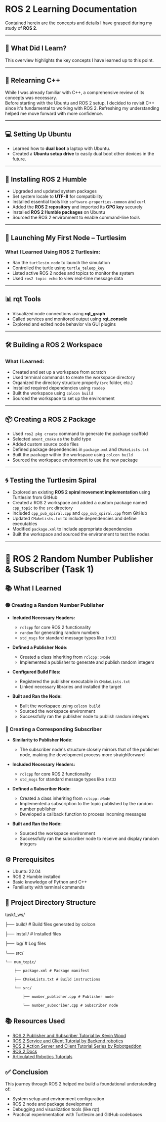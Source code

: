 # ROS 2 Learning Documentation

Contained herein are the concepts and details I have grasped during my study of **ROS 2**.

---

## 📘 What Did I Learn?

This overview highlights the key concepts I have learned up to this point.

---

## 🔁 Relearning C++

While I was already familiar with C++, a comprehensive review of its concepts was necessary.  
Before starting with the Ubuntu and ROS 2 setup, I decided to revisit C++ since it's fundamental to working with ROS 2. Refreshing my understanding helped me move forward with more confidence.

---

## 💻 Setting Up Ubuntu

- Learned how to **dual boot** a laptop with Ubuntu.  
- Created a **Ubuntu setup drive** to easily dual boot other devices in the future.

---

## 🚀 Installing ROS 2 Humble

- Upgraded and updated system packages  
- Set system locale to **UTF-8** for compatibility  
- Installed essential tools like `software-properties-common` and `curl`  
- Added the **ROS 2 repository** and imported its **GPG key** securely  
- Installed **ROS 2 Humble packages** on Ubuntu  
- Sourced the ROS 2 environment to enable command-line tools  

---

## 🐢 Launching My First Node – Turtlesim

### What I Learned Using ROS 2 Turtlesim:
- Ran the `turtlesim_node` to launch the simulation  
- Controlled the turtle using `turtle_teleop_key`  
- Listed active ROS 2 nodes and topics to monitor the system  
- Used `ros2 topic echo` to view real-time message data  

---

## 📊 rqt Tools

- Visualized node connections using **rqt_graph**  
- Called services and monitored output using **rqt_console**  
- Explored and edited node behavior via GUI plugins

---

## 🛠️ Building a ROS 2 Workspace

### What I Learned:
- Created and set up a workspace from scratch  
- Used terminal commands to create the workspace directory  
- Organized the directory structure properly (`src` folder, etc.)  
- Installed required dependencies using `rosdep`  
- Built the workspace using `colcon build`  
- Sourced the workspace to set up the environment  

---

## 📦 Creating a ROS 2 Package

- Used `ros2 pkg create` command to generate the package scaffold  
- Selected `ament_cmake` as the build type  
- Added custom source code files  
- Defined package dependencies in `package.xml` and `CMakeLists.txt`  
- Built the package within the workspace using `colcon build`  
- Sourced the workspace environment to use the new package  

---

## 🌀 Testing the Turtlesim Spiral

- Explored an existing **ROS 2 spiral movement implementation** using Turtlesim from GitHub  
- Created a ROS 2 workspace and added a custom package named `cpp_topic` to the `src` directory  
- Included `cpp_pub_spiral.cpp` and `cpp_sub_spiral.cpp` from GitHub  
- Updated `CMakeLists.txt` to include dependencies and define executables  
- Modified `package.xml` to include appropriate dependencies  
- Built the workspace and sourced the environment to test the nodes  

---
# 🧪 ROS 2 Random Number Publisher & Subscriber (Task 1)

## 📚 What I Learned

### 🟢 Creating a Random Number Publisher

- **Included Necessary Headers:**
  - `rclcpp` for core ROS 2 functionality
  - `random` for generating random numbers
  - `std_msgs` for standard message types like `Int32`

- **Defined a Publisher Node:**
  - Created a class inheriting from `rclcpp::Node`
  - Implemented a publisher to generate and publish random integers

- **Configured Build Files:**
  - Registered the publisher executable in `CMakeLists.txt`
  - Linked necessary libraries and installed the target

- **Built and Ran the Node:**
  - Built the workspace using `colcon build`
  - Sourced the workspace environment
  - Successfully ran the publisher node to publish random integers

### 🔵 Creating a Corresponding Subscriber

- **Similarity to Publisher Node:**
  - The subscriber node's structure closely mirrors that of the publisher node, making the development process more straightforward

- **Included Necessary Headers:**
  - `rclcpp` for core ROS 2 functionality
  - `std_msgs` for standard message types like `Int32`

- **Defined a Subscriber Node:**
  - Created a class inheriting from `rclcpp::Node`
  - Implemented a subscription to the topic published by the random number publisher
  - Developed a callback function to process incoming messages

- **Built and Ran the Node:**
  - Sourced the workspace environment
  - Successfully ran the subscriber node to receive and display random integers

## ⚙️ Prerequisites

- Ubuntu 22.04  
- ROS 2 Humble installed  
- Basic knowledge of Python and C++  
- Familiarity with terminal commands  


## 📁 Project Directory Structure
task1_ws/

├── build/ # Build files generated by colcon

├── install/ # Installed files

├── log/ # Log files

└── src/

    └── num_topic/

        ├── package.xml # Package manifest

        ├── CMakeLists.txt # Build instructions

        └── src/

            ├── number_publisher.cpp # Publisher node
  
            └── number_subscriber.cpp # Subscriber node

## 📚 Resources Used

- [ROS 2 Publisher and Subscriber Tutorial by Kevin Wood](https://youtu.be/HJAE5Pk8Nyw)
- [ROS 2 Service and Client Tutorial by Backend robotics ](https://youtu.be/0aPbWsyENA8)
- [ROS 2 Action Server and Client Tutorial Series by Robotgeddon](https://www.youtube.com/watch?v=QfFnljTrRlQ&list=PLNw2RD-1J5YZbyWXCpas9zPJldfphPi4Q)
- [ROS 2 Docs](https://docs.ros.org/en/humble/index.html)
- [Articulated Robotics Tutorials](https://articulatedrobotics.xyz/tutorials/)


## ✅ Conclusion

This journey through ROS 2 helped me build a foundational understanding of:
- System setup and environment configuration
- ROS 2 node and package development
- Debugging and visualization tools (like rqt)
- Practical experimentation with Turtlesim and GitHub codebases

